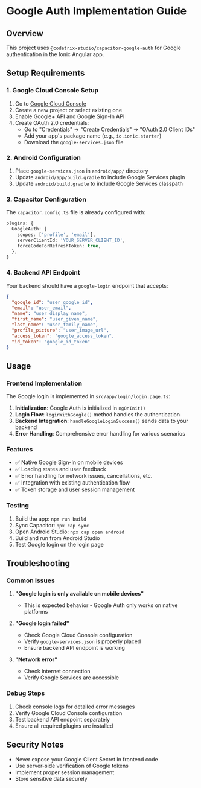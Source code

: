 # Google Auth Implementation Guide

## Overview
This project uses `@codetrix-studio/capacitor-google-auth` for Google authentication in the Ionic Angular app.

## Setup Requirements

### 1. Google Cloud Console Setup
1. Go to [Google Cloud Console](https://console.cloud.google.com/)
2. Create a new project or select existing one
3. Enable Google+ API and Google Sign-In API
4. Create OAuth 2.0 credentials:
   - Go to "Credentials" → "Create Credentials" → "OAuth 2.0 Client IDs"
   - Add your app's package name (e.g., `io.ionic.starter`)
   - Download the `google-services.json` file

### 2. Android Configuration
1. Place `google-services.json` in `android/app/` directory
2. Update `android/app/build.gradle` to include Google Services plugin
3. Update `android/build.gradle` to include Google Services classpath

### 3. Capacitor Configuration
The `capacitor.config.ts` file is already configured with:
```typescript
plugins: {
  GoogleAuth: {
    scopes: ['profile', 'email'],
    serverClientId: 'YOUR_SERVER_CLIENT_ID',
    forceCodeForRefreshToken: true,
  },
}
```

### 4. Backend API Endpoint
Your backend should have a `google-login` endpoint that accepts:
```json
{
  "google_id": "user_google_id",
  "email": "user_email",
  "name": "user_display_name",
  "first_name": "user_given_name",
  "last_name": "user_family_name",
  "profile_picture": "user_image_url",
  "access_token": "google_access_token",
  "id_token": "google_id_token"
}
```

## Usage

### Frontend Implementation
The Google login is implemented in `src/app/login/login.page.ts`:

1. **Initialization**: Google Auth is initialized in `ngOnInit()`
2. **Login Flow**: `loginWithGoogle()` method handles the authentication
3. **Backend Integration**: `handleGoogleLoginSuccess()` sends data to your backend
4. **Error Handling**: Comprehensive error handling for various scenarios

### Features
- ✅ Native Google Sign-In on mobile devices
- ✅ Loading states and user feedback
- ✅ Error handling for network issues, cancellations, etc.
- ✅ Integration with existing authentication flow
- ✅ Token storage and user session management

### Testing
1. Build the app: `npm run build`
2. Sync Capacitor: `npx cap sync`
3. Open Android Studio: `npx cap open android`
4. Build and run from Android Studio
5. Test Google login on the login page

## Troubleshooting

### Common Issues
1. **"Google login is only available on mobile devices"**
   - This is expected behavior - Google Auth only works on native platforms

2. **"Google login failed"**
   - Check Google Cloud Console configuration
   - Verify `google-services.json` is properly placed
   - Ensure backend API endpoint is working

3. **"Network error"**
   - Check internet connection
   - Verify Google Services are accessible

### Debug Steps
1. Check console logs for detailed error messages
2. Verify Google Cloud Console configuration
3. Test backend API endpoint separately
4. Ensure all required plugins are installed

## Security Notes
- Never expose your Google Client Secret in frontend code
- Use server-side verification of Google tokens
- Implement proper session management
- Store sensitive data securely 